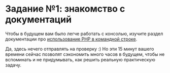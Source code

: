 # Задание №1: знакомство с документаций

Чтобы в будущем вам было легче работать с консолью, изучите раздел документации про 
[использование PHP в командной строке](https://www.php.net/manual/ru/features.commandline.php).

Да, здесь нечего отправлять на проверку :) Но эти 15 минут вашего времени сейчас позволят сэкономить много часов в будущем, чтобы не вспоминать и не придумывать, как решить реальную практическую задачу.  
